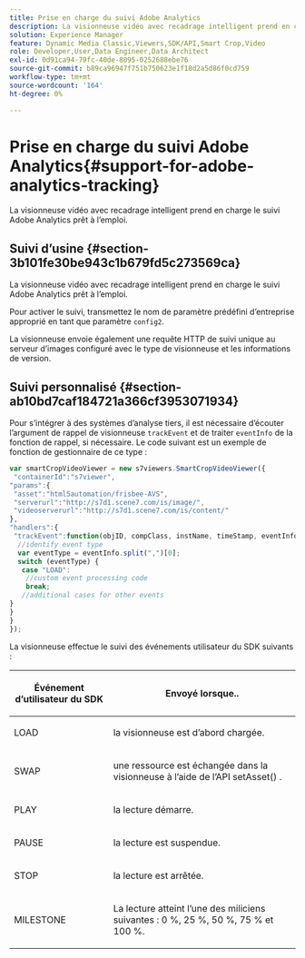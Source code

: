 ```yaml
---
title: Prise en charge du suivi Adobe Analytics
description: La visionneuse vidéo avec recadrage intelligent prend en charge le suivi Adobe Analytics prêt à l’emploi.
solution: Experience Manager
feature: Dynamic Media Classic,Viewers,SDK/API,Smart Crop,Video
role: Developer,User,Data Engineer,Data Architect
exl-id: 0d91ca94-79fc-40de-8095-0252688ebe76
source-git-commit: b89ca96947f751b750623e1f18d2a5d86f0cd759
workflow-type: tm+mt
source-wordcount: '164'
ht-degree: 0%

---
```


# Prise en charge du suivi Adobe Analytics{#support-for-adobe-analytics-tracking}

La visionneuse vidéo avec recadrage intelligent prend en charge le suivi Adobe Analytics prêt à l’emploi.

## Suivi d’usine {#section-3b101fe30be943c1b679fd5c273569ca}

La visionneuse vidéo avec recadrage intelligent prend en charge le suivi Adobe Analytics prêt à l’emploi.

Pour activer le suivi, transmettez le nom de paramètre prédéfini d’entreprise approprié en tant que paramètre `config2`.

La visionneuse envoie également une requête HTTP de suivi unique au serveur d’images configuré avec le type de visionneuse et les informations de version.

## Suivi personnalisé {#section-ab10bd7caf184721a366cf3953071934}

Pour s’intégrer à des systèmes d’analyse tiers, il est nécessaire d’écouter l’argument de rappel de visionneuse `trackEvent` et de traiter `eventInfo` de la fonction de rappel, si nécessaire. Le code suivant est un exemple de fonction de gestionnaire de ce type :

```javascript {.line-numbers}
var smartCropVideoViewer = new s7viewers.SmartCropVideoViewer({ 
 "containerId":"s7viewer", 
"params":{ 
 "asset":"html5automation/frisbee-AVS", 
 "serverurl":"http://s7d1.scene7.com/is/image/", 
 "videoserverurl":"http://s7d1.scene7.com/is/content/" 
}, 
"handlers":{ 
 "trackEvent":function(objID, compClass, instName, timeStamp, eventInfo) { 
  //identify event type 
  var eventType = eventInfo.split(",")[0]; 
  switch (eventType) { 
   case "LOAD": 
    //custom event processing code 
    break; 
   //additional cases for other events 
} 
} 
} 
});
```

La visionneuse effectue le suivi des événements utilisateur du SDK suivants :

<table id="table_5D090E6614974D968E1A93B5727D859C"> 
 <thead> 
  <tr> 
   <th colname="col1" class="entry"> <p>Événement d’utilisateur du SDK </p> </th> 
   <th colname="col2" class="entry"> <p>Envoyé lorsque.. </p> </th> 
  </tr> 
 </thead>
 <tbody> 
  <tr> 
   <td colname="col1"> <p> <span class="codeph"> LOAD </span> </p> </td> 
   <td colname="col2"> <p>la visionneuse est d’abord chargée. </p> </td> 
  </tr> 
  <tr> 
   <td colname="col1"> <p> <span class="codeph"> SWAP </span> </p> </td> 
   <td colname="col2"> <p>une ressource est échangée dans la visionneuse à l’aide de l’API <span class="codeph"> setAsset() </span>. </p> </td> 
  </tr> 
  <tr> 
   <td colname="col1"> <p> <span class="codeph"> PLAY </span> </p> </td> 
   <td colname="col2"> <p>la lecture démarre. </p> </td> 
  </tr> 
  <tr> 
   <td colname="col1"> <p> <span class="codeph"> PAUSE </span> </p> </td> 
   <td colname="col2"> <p>la lecture est suspendue. </p> </td> 
  </tr> 
  <tr> 
   <td colname="col1"> <p> <span class="codeph"> STOP </span> </p> </td> 
   <td colname="col2"> <p>la lecture est arrêtée. </p> </td> 
  </tr> 
  <tr> 
   <td colname="col1"> <p> <span class="codeph"> MILESTONE </span> </p> </td> 
   <td colname="col2"> <p>La lecture atteint l’une des miliciens suivantes : 0 %, 25 %, 50 %, 75 % et 100 %. </p> </td> 
  </tr> 
 </tbody> 
</table>

